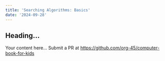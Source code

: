 ```yaml
---
title: 'Searching Algorithms: Basics'
date: '2024-09-28'
---
```


## Heading...
Your content here...
Submit a PR at https://github.com/org-45/computer-book-for-kids
